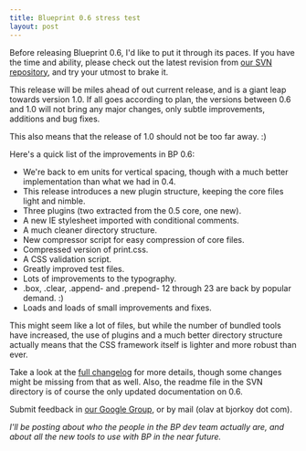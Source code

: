 ```yaml
---
title: Blueprint 0.6 stress test
layout: post
---
```


Before releasing Blueprint 0.6, I'd like to put it through its paces. If you have the time and ability, please check out the latest revision from [our SVN repository][1], and try your utmost to brake it.

This release will be miles ahead of out current release, and is a giant leap towards version 1.0. If all goes according to plan, the versions between 0.6 and 1.0 will not bring any major changes, only subtle improvements, additions and bug fixes. 

This also means that the release of 1.0 should not be too far away. :)

Here's a quick list of the improvements in BP 0.6:

* We're back to em units for vertical spacing, though with a much better implementation than what we had in 0.4.
* This release introduces a new plugin structure, keeping the core files light and nimble.
* Three plugins (two extracted from the 0.5 core, one new).
* A new IE stylesheet imported with conditional comments.
* A much cleaner directory structure.
* New compressor script for easy compression of core files.
* Compressed version of print.css.
* A CSS validation script.
* Greatly improved test files.
* Lots of improvements to the typography.
* .box, .clear, .append- and .prepend- 12 through 23 are back by popular demand. :)
* Loads and loads of small improvements and fixes.

This might seem like a lot of files, but while the number of bundled tools have increased, the use of plugins and a much better directory structure actually means that the CSS framework itself is lighter and more robust than ever.

Take a look at the [full changelog][2] for more details, though some changes might be missing from that as well. Also, the readme file in the SVN directory is of course the only updated documentation on 0.6.

Submit feedback in [our Google Group][3], or by mail (olav at bjorkoy dot com).

*I'll be posting about who the people in the BP dev team actually are, and about all the new tools to use with BP in the near future.*

  [1]: http://blueprintcss.googlecode.com/svn/blueprint/trunk/
  [2]: http://blueprintcss.googlecode.com/svn/blueprint/trunk/Changelog
  [3]: http://groups.google.com/group/blueprintcss



